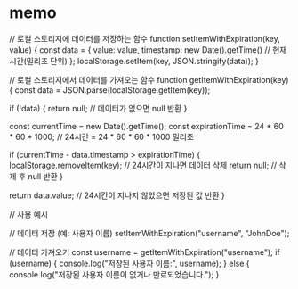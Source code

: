# memo

// 로컬 스토리지에 데이터를 저장하는 함수
function setItemWithExpiration(key, value) {
  const data = {
    value: value,
    timestamp: new Date().getTime() // 현재 시간(밀리초 단위)
  };
  localStorage.setItem(key, JSON.stringify(data));
}

// 로컬 스토리지에서 데이터를 가져오는 함수
function getItemWithExpiration(key) {
  const data = JSON.parse(localStorage.getItem(key));
  
  if (!data) {
    return null; // 데이터가 없으면 null 반환
  }

  const currentTime = new Date().getTime();
  const expirationTime = 24 * 60 * 60 * 1000; // 24시간 = 24 * 60 * 60 * 1000 밀리초
  
  if (currentTime - data.timestamp > expirationTime) {
    localStorage.removeItem(key); // 24시간이 지나면 데이터 삭제
    return null; // 삭제 후 null 반환
  }

  return data.value; // 24시간이 지나지 않았으면 저장된 값 반환
}

// 사용 예시

// 데이터 저장 (예: 사용자 이름)
setItemWithExpiration("username", "JohnDoe");

// 데이터 가져오기
const username = getItemWithExpiration("username");
if (username) {
  console.log("저장된 사용자 이름:", username);
} else {
  console.log("저장된 사용자 이름이 없거나 만료되었습니다.");
}

